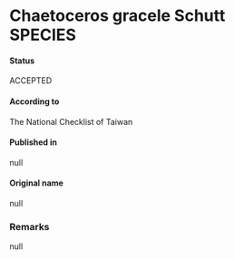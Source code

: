Chaetoceros gracele Schutt SPECIES
=======

#### Status
ACCEPTED

#### According to
The National Checklist of Taiwan

#### Published in
null

#### Original name
null

### Remarks
null